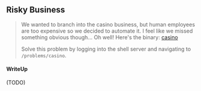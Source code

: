 ## Risky Business

> We wanted to branch into the casino business, but human employees are too expensive so we decided to automate it. I feel like we missed something obvious though... Oh well! Here's the binary: [casino](./6a38498687cd9fa2c399b31bb4100d07272a755b_casino)
>
> Solve this problem by logging into the shell server and navigating to `/problems/casino`.

#### WriteUp

(TODO)